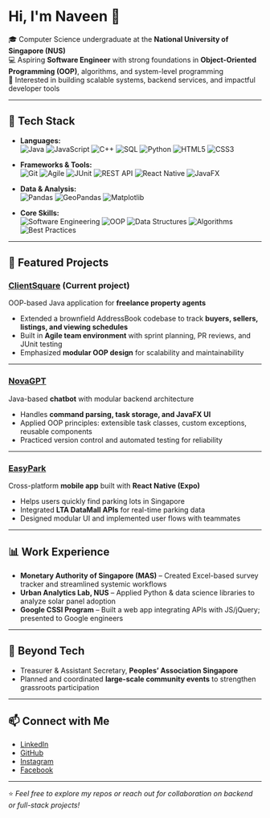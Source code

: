 # Hi, I'm Naveen 👋

🎓 Computer Science undergraduate at the **National University of Singapore (NUS)**  
💻 Aspiring **Software Engineer** with strong foundations in **Object-Oriented Programming (OOP)**, algorithms, and system-level programming  
🚀 Interested in building scalable systems, backend services, and impactful developer tools  

---

## 🔧 Tech Stack
- **Languages:** <br>
![Java](https://img.shields.io/badge/Java-ED8B00?logo=openjdk&logoColor=white&style=for-the-badge)
![JavaScript](https://img.shields.io/badge/JavaScript-F7DF1E?logo=javascript&logoColor=black&style=for-the-badge)
![C++](https://img.shields.io/badge/C++-00599C?logo=cplusplus&logoColor=white&style=for-the-badge)
![SQL](https://img.shields.io/badge/SQL-4479A1?logo=mysql&logoColor=white&style=for-the-badge)
![Python](https://img.shields.io/badge/Python-3776AB?logo=python&logoColor=white&style=for-the-badge)
![HTML5](https://img.shields.io/badge/HTML5-E34F26?logo=html5&logoColor=white&style=for-the-badge)
![CSS3](https://img.shields.io/badge/CSS3-1572B6?logo=css3&logoColor=white&style=for-the-badge)

- **Frameworks & Tools:** <br>
![Git](https://img.shields.io/badge/Git-F05032?logo=git&logoColor=white&style=for-the-badge)
![Agile](https://img.shields.io/badge/Agile-FF6600?logo=scrumalliance&logoColor=white&style=for-the-badge)
![JUnit](https://img.shields.io/badge/JUnit-25A162?logo=junit5&logoColor=white&style=for-the-badge)
![REST API](https://img.shields.io/badge/REST%20API-005571?logo=fastapi&logoColor=white&style=for-the-badge)
![React Native](https://img.shields.io/badge/React%20Native-61DAFB?logo=react&logoColor=black&style=for-the-badge)
![JavaFX](https://img.shields.io/badge/JavaFX-000000?logo=java&logoColor=white&style=for-the-badge)


- **Data & Analysis:** <br>
![Pandas](https://img.shields.io/badge/Pandas-150458?logo=pandas&logoColor=white&style=for-the-badge)
![GeoPandas](https://img.shields.io/badge/GeoPandas-3B5526?logo=python&logoColor=white&style=for-the-badge)
![Matplotlib](https://img.shields.io/badge/Matplotlib-11557c?logo=python&logoColor=white&style=for-the-badge)

- **Core Skills:** <br>
![Software Engineering](https://img.shields.io/badge/Software%20Engineering-4285F4?logo=google&logoColor=white&style=for-the-badge)
![OOP](https://img.shields.io/badge/OOP-800080?logo=java&logoColor=white&style=for-the-badge)
![Data Structures](https://img.shields.io/badge/Data%20Structures-008080?logo=cplusplus&logoColor=white&style=for-the-badge)
![Algorithms](https://img.shields.io/badge/Algorithms-006400?logo=python&logoColor=white&style=for-the-badge)
![Best Practices](https://img.shields.io/badge/Software%20Practices-FF1493?logo=github&logoColor=white&style=for-the-badge)

---

## 📂 Featured Projects

### [ClientSquare](https://github.com/AY2526S1-CS2103T-F08a-3/tp) (Current project)
OOP-based Java application for **freelance property agents**  
- Extended a brownfield AddressBook codebase to track **buyers, sellers, listings, and viewing schedules**  
- Built in **Agile team environment** with sprint planning, PR reviews, and JUnit testing  
- Emphasized **modular OOP design** for scalability and maintainability  

---

### [NovaGPT](https://github.com/ram-nush/nova-gpt)  
Java-based **chatbot** with modular backend architecture  
- Handles **command parsing, task storage, and JavaFX UI**  
- Applied OOP principles: extensible task classes, custom exceptions, reusable components  
- Practiced version control and automated testing for reliability  

---

### [EasyPark](https://github.com/ram-nush/easy-park-1)  
Cross-platform **mobile app** built with **React Native (Expo)**  
- Helps users quickly find parking lots in Singapore  
- Integrated **LTA DataMall APIs** for real-time parking data  
- Designed modular UI and implemented user flows with teammates  

---

## 📊 Work Experience
- **Monetary Authority of Singapore (MAS)** – Created Excel-based survey tracker and streamlined systemic workflows  
- **Urban Analytics Lab, NUS** – Applied Python & data science libraries to analyze solar panel adoption  
- **Google CSSI Program** – Built a web app integrating APIs with JS/jQuery; presented to Google engineers  

---

## 🌱 Beyond Tech
- Treasurer & Assistant Secretary, **Peoples’ Association Singapore**  
- Planned and coordinated **large-scale community events** to strengthen grassroots participation  

---

## 📫 Connect with Me
- [LinkedIn](https://www.linkedin.com/in/naveen-mk/)  
- [GitHub](https://github.com/balkinaveen)
- [Instagram](https://www.instagram.com/naveen.mk_/)
- [Facebook](https://www.facebook.com/naveen.manikumar.9/)

---
⭐️ *Feel free to explore my repos or reach out for collaboration on backend or full-stack projects!*
